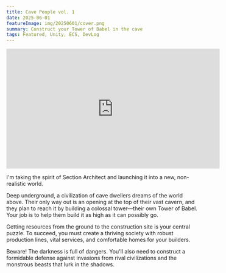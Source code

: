 ```yaml
---
title: Cave People vol. 1
date: 2025-06-01
featureImage: img/20250601/cover.png
summary: Construct your Tower of Babel in the cave
tags: Featured, Unity, ECS, DevLog
---
```


<div class="video-container">
<iframe width="560" height="315" src="https://www.youtube.com/embed/uFJGayR5d2w?si=OUk07DTYut-Wxzeu" title="YouTube video player" frameborder="0" allow="accelerometer; autoplay; clipboard-write; encrypted-media; gyroscope; picture-in-picture; web-share" referrerpolicy="strict-origin-when-cross-origin" allowfullscreen></iframe>
</div>

I'm taking the spirit of Section Architect and launching it into a new, non-realistic world.

Deep underground, a civilization of cave dwellers dreams of the world above. Their only way out is an opening at the top of their vast cavern, and they plan to reach it by building a colossal tower—their own Tower of Babel. Your job is to help them build it as high as it can possibly go.

Getting resources from the ground to the construction site is your central puzzle. To succeed, you must create a thriving society with robust production lines, vital services, and comfortable homes for your builders.

Beware! The darkness is full of dangers. You'll also need to construct a formidable defense against invasions from rival civilizations and the monstrous beasts that lurk in the shadows.